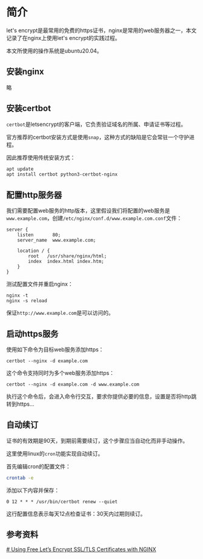 # 简介

let's encrypt是最常用的免费的https证书，nginx是常用的web服务器之一，本文记录了在nginx上使用let's encrypt的实践过程。

本文所使用的操作系统是ubuntu20.04。

## 安装nginx

略
## 安装certbot

`certbot`是letsencrypt的客户端，它负责验证域名的所属、申请证书等过程。

官方推荐的certbot安装方式是使用`snap`，这种方式的缺陷是它会常驻一个守护进程。

因此推荐使用传统安装方式：

```bash
apt update
apt install certbot python3-certbot-nginx
```

## 配置http服务器

我们需要配置web服务的http版本，这里假设我们将配置的web服务是`www.example.com`，创建`/etc/nginx/conf.d/www.example.com.conf`文件：

```
server {
    listen       80;
    server_name  www.example.com;

    location / {
        root   /usr/share/nginx/html;
        index  index.html index.htm;
    }
}
```

测试配置文件并重启nginx：

```
nginx -t
nginx -s reload
```

保证`http://www.example.com`是可以访问的。

## 启动https服务

使用如下命令为目标web服务添加https：

```
certbot --nginx -d example.com
```

这个命令支持同时为多个web服务添加https：

```
certbot --nginx -d example.com -d www.example.com
```

执行这个命令后，会进入命令行交互，要求你提供必要的信息，设置是否将http跳转到https...

## 自动续订

证书的有效期是90天，到期前需要续订，这个步骤应当自动化而非手动操作。

这里使用linux的`cron`功能实现自动续订。

首先编辑cron的配置文件：

```bash
crontab -e
```

添加以下内容并保存：

```
0 12 * * * /usr/bin/certbot renew --quiet
```

这行配置信息表示每天12点检查证书：30天内过期则续订。

## 参考资料

[# Using Free Let’s Encrypt SSL/TLS Certificates with NGINX](https://www.nginx.com/blog/using-free-ssltls-certificates-from-lets-encrypt-with-nginx/)